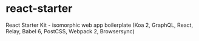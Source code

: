 # react-starter
React Starter Kit - isomorphic web app boilerplate (Koa 2, GraphQL, React, Relay, Babel 6, PostCSS, Webpack 2, Browsersync)
